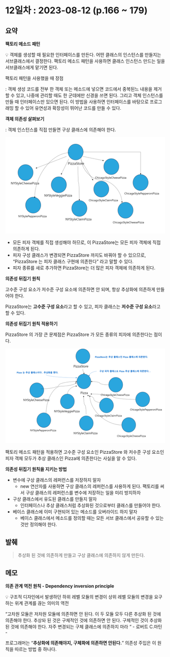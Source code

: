 # 12일차 : 2023-08-12 (p.166 ~ 179)

## 요약

**팩토리 메소드 패턴**

<aside>
💡 객체를 생성할 때 필요한 인터페이스를 만든다. 어떤 클래스의 인스턴스를 만들지는 서브클래스에서 결정한다. 팩토리 메소드 패턴을 사용하면 클래스 인스턴스 만드는 일을 서브클래스에게 맡기면 된다.

</aside>

팩토리 패턴을 사용했을 때 장점

: 객체 생성 코드를 전부 한 객체 또는 메소드에 넣으면 코드에서 중복된느 내용을 제거할 수 있고, 나중에 관리할 때도 한 군데에만 신경을 쓰면 된다. 그리고 객체 인스턴스를 만들 때 인터페이스만 있으면 된다. 이 방법을 사용하면 인터페이스를 바탕으로 프로그래밍 할 수 있어 유연성과 확장성이 뛰어난 코드를 만들 수 있다.

**객체 의존성 살펴보기**

: 객체 인스턴스를 직접 만들면 구상 클래스에 의존해야 한다.

![23](23.png)

- 모든 피자 객체를 직접 생성해야 하므로, 이 PizzaStore는 모든 피자 객체에 직접 의존하게 된다.
- 피자 구성 클래스가 변경되면 PizzaStore 까지도 바꿔야 할 수 있으므로,  “PizzaStore 는 피자 클래스 구현에 의존한다” 라고 말할 수 있다.
- 피자 종류를 새로 추가하면 PizzaStore는 더 많은 피자 객체에 의존하게 된다.

**의존성 뒤집기 원칙**

고수준 구성 요소가 저수준 구성 요소에 의존하면 안 되며, 항상 추상화에 의존하게 만들어야 한다.

PizzaStore는 **고수준 구성 요소**라고 할 수 있고, 피자 클래스는 **저수준 구성 요소**라고 할 수 있다.

**의존성 뒤집기 원칙 적용하기**

PizzaStore 의 가장 큰 문제점은 PizzaStore 가 모든 종류의 피자에 의존한다는 점이다.

![24](24.png)

팩토리 메소드 패턴을 적용하면 고수준 구성 요소인 PizzaStore 와 저수준 구성 요소인 피자 객체 모두가 추상 클래스인 Pizza에 의존한다는 사실을 알 수 있다.

**의존성 뒤집기 원칙을 지키는 방법**

- 변수에 구상 클래스의 레퍼런스를 저장하지 말자
    - new 연산자를 사용하면 구상 클래스의 레퍼런스를 사용하게 된다.  팩토리를 써서 구상 클래스의 레퍼런스를 변수에 저장하는 일을 미리 방지하자
- 구상 클래스에서 유도된 클래스를 만들지 말자
    - 인터페이스나 추상 클래스처럼 추상화된 것으로부터 클래스를 만들어야 한다.
- 베이스 클래스에 이미 구현되어 있는 메소드를 오버라이드 하지 말자
    - 베이스 클래스에서 메소드를 정의할 때는 모든 서브 클래스에서 공유할 수 있는 것만 정의해야 한다.

## 발췌

> 추상화 된 것에 의존하게 만들고 구상 클래스에 의존하지 않게 만든다.
>

## 메모

**의존 관계 역전 원칙 - Dependency inversion principle**

<aside>
💡 구조적 디자인에서 발생하던 하위 레벨 모듈의 변경이 상위 레벨 모듈의 변경을 요구하는 위계 관계를 끊는 의미의 역전

</aside>

“고차원 모듈은 저차원 모듈에 의존하면 안 된다. 이 두 모듈 모두 다른 추상화 된 것에 의존해야 한다. 추상돠 된 것은 구체적인 것에 의존하면 안 된다. 구체적인 것이 추상화 된 것에 의존해야 한다. 자주 변경되는 구체 클래스에 의존하지 마라 “  - 로버트 C.마틴 -

프로그래머는 “**추상화에 의존해야지, 구체화에 의존하면 안된다.**”  의존성 주입은 이 원칙을 따르는 방법 중 하나다.